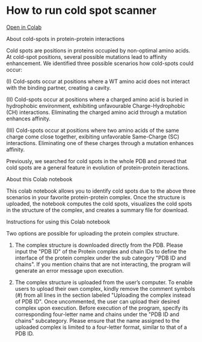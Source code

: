 ﻿# How to run cold spot scanner 

[Open in Colab](https://colab.research.google.com/github/sagagugit/Cold-Spot-Scanner/blob/main/Cold_Spot_Scanner.ipynb)

About cold-spots in protein-protein interactions

Cold spots are positions in proteins occupied by non-optimal amino acids. At cold-spot positions, several possible mutations lead to affinity enhancement. We identified three possible scenarios how cold-spots could occur:

(I) Cold-spots occur at positions where a WT amino acid does not interact with the binding partner, creating a cavity.

(II) Cold-spots occur at positions where a charged amino acid is buried in hydrophobic environment, exhibiting unfavourable Charge-Hydrophobic (CH) interactions. Eliminating the charged amino acid through a mutation enhances affinity.

(III) Cold-spots occur at positions where two amino acids of the same charge come close together, exibiting unfavorable Same-Charge (SC) interactions. Eliminating one of these charges through a mutation enhances affinity.

Previously, we searched for cold spots in the whole PDB and proved that cold spots are a general feature in evolution of protein-protein iteractions.

About this Colab notebook

This colab notebook allows you to identify cold spots due to the above three scenarios in your favorite protein-protein complex. Once the structure is uploaded, the notebook computes the cold spots, visualizes the cold spots in the structure of the complex, and creates a summary file for download.

Instructions for using this Colab notebook

Two options are possible for uploading the protein complex structure.

1) The complex structure is downloaded directly from the PDB. Please input the "PDB ID" of the Protein complex and chain IDs to define the interface of the protein complex under the sub category "PDB ID and chains". If you mention chains that are not interacting, the program will generate an error message upon execution.

2) The complex structure is uploaded from the user’s computer. To enable users to upload their own complex, kindly remove the comment symbols (#) from all lines in the section labeled "Uploading the complex instead of PDB ID". Once uncommented, the user can upload their desired complex upon execution. Before execution of the program, specify its corresponding four-letter name and chains under the "PDB ID and chains" subcategory. Please ensure that the name assigned to the uploaded complex is limited to a four-letter format, similar to that of a PDB ID.
